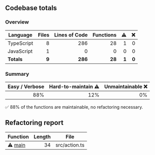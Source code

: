 ## Codebase totals
### Overview
| **Language** | **Files** | **Lines of Code** | **Functions** | **⚠** | **❌** |
| --- | ---: | ---: | ---: | ---: | ---: |
| TypeScript | 8 | 286 | 28 | 1 | 0 |
| JavaScript | 1 | 0 | 0 | 0 | 0 |
| **Totals** | **9** | **286** | **28** | **1** | **0** |

### Summary
| **Easy / Verbose** | **Hard-to-maintain ⚠** | **Unmaintainable ❌** |
| ---: | ---: | ---: |
| 88% | 12% | 0% |

✅ 88% of the functions are maintainable, no refactoring necessary.


## Refactoring report
| **Function** | **Length** | **File** |
| --- | ---: | --- |
| ⚠ [main](https://github.com/getcodelimit/codelimit-action/blob/main/src/action.ts#L91-L124) | 34 | src/action.ts |
